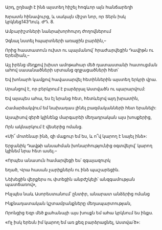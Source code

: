Արդ, ըղձալի է ինձ այստեղ հիշել հոգևոր այն հանճարեղի

Խրատն հինավուրց, և սակայն միշտ նոր, որ Տերն իսկ կրկնեց143Ղուկ. ԺԴ. 8.

Ամբարիշտների նանրախորհուրդ ժողովներում

Չգնալ նստել հպարտների առաջին բարձին,–

Որից հաստատուն ուխտ ու պայմանով՝ հրաժարվեցին Դավիթն ու Երեմիան,–

Այլ իրենց մեղքով խիստ ամոթահար մեծ դատաստանի հատուցման ահով սասանածների սրտանց զղջացածների հետ՝

Եվ խոնարհ կամքով հավասարվել հետիններին այստեղ երկրի վրա.

Սրանցով է, որ բերկրում է բարձրյալ Աստվածն ու պարարվում:

Եվ այսպես ահա, ես էլ նրանց հետ, հետևելով այդ խրատին,

Համարձակվում եմ նախադաս լինել բազմականների հետ երանելի:

Այսպիսով զերծ կլինենք մարգարեի մեղադրական այս խոսքերից,

Որն ակնարկում է վեսերից ոմանց.

«Մի՜ մոտենար ինձ, զի մաքուր եմ ես, և ո՞վ կարող է նայել ինձ»:

Երջանիկ Դավթի անսահման խոնարհությունից օգտվելով՝ կարող կլինեմ նրա հետ ասել.–

«Որպես անասուն համարվեցի ես՝ զգայազուրկ

եղած, Վրա հասան չարիքներն ու ինձ պաշարեցին.

Նեխեցին վերքերս ու փտեցին անբժշկելի՝ անզգամության պատճառով»,

Ինչպես նաև Ասորեստանում՝ ընտիր, անարատ անձերից ոմանց

Ինքնադատական կշտամբանքները մեղապարտության,

Որոնցից Եզր մեծ քահանայի այս խոսքն եմ ահա կրկնում ես ինքս.

«Ոչ իսկ երեսն իմ կարող եմ առ քեզ բարձրացնել, Աստվա՛ծ»: